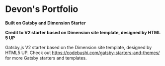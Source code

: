 # Devon's Portfolio

**Built on Gatsby and Dimension Starter**

**Credit to V2 starter based on Dimension site template, designed by HTML 5 UP**

Gatsby.js V2 starter based on the Dimension site template, designed by HTML5 UP. Check out https://codebushi.com/gatsby-starters-and-themes/ for more Gatsby starters and templates.
